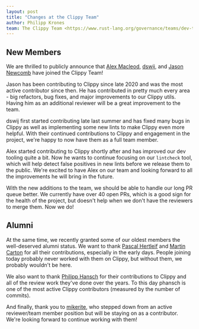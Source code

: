 ```yaml
---
layout: post
title: "Changes at the Clippy Team"
author: Philipp Krones
team: The Clippy Team <https://www.rust-lang.org/governance/teams/dev-tools#clippy>
---
```


## New Members

We are thrilled to publicly announce that [Alex
Macleod](https://github.com/Alexendoo), [dswij](https://github.com/dswij), and
[Jason Newcomb](https://github.com/Jarcho) have joined the Clippy Team!

Jason has been contributing to Clippy since late 2020 and was the most active
contributor since then. He has contributed in pretty much every area - big
refactors, bug fixes, and major improvements to our Clippy utils. Having him as
an additional reviewer will be a great improvement to the team.

dswij first started contributing late last summer and has fixed many bugs in
Clippy as well as implementing some new lints to make Clippy even more helpful.
With their continued contributions to Clippy and engagement in the project,
we're happy to now have them as a full team member.

Alex started contributing to Clippy shortly after and has improved our dev
tooling quite a bit. Now he wants to continue focusing on our `lintcheck` tool,
which will help detect false positives in new lints before we release them to
the public. We're excited to have Alex on our team and looking forward to all
the improvements he will bring in the future.

With the new additions to the team, we should be able to handle our long PR
queue better. We currently have over 40 open PRs, which is a good sign for the
health of the project, but doesn't help when we don't have the reviewers to
merge them. Now we do!

## Alumni

At the same time, we recently granted some of our oldest members the
well-deserved alumni status. We want to thank [Pascal
Hertleif](https://github.com/killercup) and [Martin
Carton](https://github.com/mcarton) for all their contributions, especially in
the early days. People joining today probably never worked with them on Clippy,
but without them, we probably wouldn't be here.

We also want to thank [Philipp Hansch](https://github.com/phansch) for their
contributions to Clippy and all of the review work they've done over the years.
To this day phansch is one of the most active Clippy contributors (measured by
the number of commits).

And finally, thank you to [mikerite](https://github.com/mikerite), who stepped
down from an active reviewer/team member position but will be staying on as a
contributor. We're looking forward to continue working with them!
